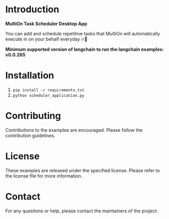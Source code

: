 # Introduction
**MultiOn Task Scheduler Desktop App**

You can add and schedule repetitive tasks that MultiOn will automatically execute in on your behalf everyday 🔥🚀

**Minimum supported version of langchain to run the langchain examples: v0.0.265**

# Installation
1. `pip install -r requirements.txt`
2. `python scheduler_application.py`

# Contributing
Contributions to the examples are encouraged. Please follow the contribution guidelines.

# License
These examples are released under the specified license. Please refer to the license file for more information.

# Contact
For any questions or help, please contact the maintainers of the project.
